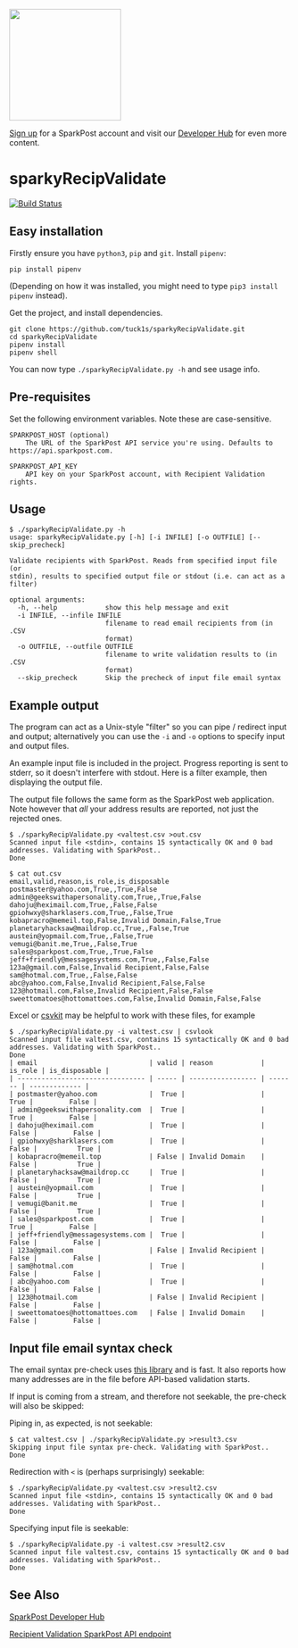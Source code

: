 <a href="https://www.sparkpost.com"><img src="https://www.sparkpost.com/sites/default/files/attachments/SparkPost_Logo_2-Color_Gray-Orange_RGB.svg" width="200px"/></a>

[Sign up](https://app.sparkpost.com/join?plan=free-0817?src=Social%20Media&sfdcid=70160000000pqBb&pc=GitHubSignUp&utm_source=github&utm_medium=social-media&utm_campaign=github&utm_content=sign-up) for a SparkPost account and visit our [Developer Hub](https://developers.sparkpost.com) for even more content.

# sparkyRecipValidate
[![Build Status](https://travis-ci.org/tuck1s/sparkyRecipValidate.svg?branch=master)](https://travis-ci.org/tuck1s/sparkyRecipValidate)


## Easy installation

Firstly ensure you have `python3`, `pip` and `git`. Install `pipenv`:

`pip install pipenv`

(Depending on how it was installed, you might need to type `pip3 install pipenv` instead).

Get the project, and install dependencies.

```
git clone https://github.com/tuck1s/sparkyRecipValidate.git
cd sparkyRecipValidate
pipenv install
pipenv shell
```

You can now type `./sparkyRecipValidate.py -h` and see usage info.

## Pre-requisites

Set the following environment variables. Note these are case-sensitive.

```
SPARKPOST_HOST (optional)
    The URL of the SparkPost API service you're using. Defaults to https://api.sparkpost.com.

SPARKPOST_API_KEY
    API key on your SparkPost account, with Recipient Validation rights.
```

## Usage

```
$ ./sparkyRecipValidate.py -h
usage: sparkyRecipValidate.py [-h] [-i INFILE] [-o OUTFILE] [--skip_precheck]

Validate recipients with SparkPost. Reads from specified input file (or
stdin), results to specified output file or stdout (i.e. can act as a filter)

optional arguments:
  -h, --help            show this help message and exit
  -i INFILE, --infile INFILE
                        filename to read email recipients from (in .CSV
                        format)
  -o OUTFILE, --outfile OUTFILE
                        filename to write validation results to (in .CSV
                        format)
  --skip_precheck       Skip the precheck of input file email syntax
```

## Example output

The program can act as a Unix-style "filter" so you can pipe / redirect input and output; alternatively you
can use the `-i` and `-o` options to specify input and output files.

An example input file is included in the project. Progress reporting is sent to stderr, so it doesn't
interfere with stdout. Here is a filter example, then displaying the output file.

The output file follows the same form as the SparkPost web application. Note however that
*all* your address results are reported, not just the rejected ones.

```
$ ./sparkyRecipValidate.py <valtest.csv >out.csv
Scanned input file <stdin>, contains 15 syntactically OK and 0 bad addresses. Validating with SparkPost..
Done

$ cat out.csv
email,valid,reason,is_role,is_disposable
postmaster@yahoo.com,True,,True,False
admin@geekswithapersonality.com,True,,True,False
dahoju@heximail.com,True,,False,False
gpiohwxy@sharklasers.com,True,,False,True
kobapracro@memeil.top,False,Invalid Domain,False,True
planetaryhacksaw@maildrop.cc,True,,False,True
austein@yopmail.com,True,,False,True
vemugi@banit.me,True,,False,True
sales@sparkpost.com,True,,True,False
jeff+friendly@messagesystems.com,True,,False,False
123a@gmail.com,False,Invalid Recipient,False,False
sam@hotmal.com,True,,False,False
abc@yahoo.com,False,Invalid Recipient,False,False
123@hotmail.com,False,Invalid Recipient,False,False
sweettomatoes@hottomattoes.com,False,Invalid Domain,False,False
```

Excel or [csvkit](https://csvkit.readthedocs.io) may be helpful to work with these files, for example

```
$ ./sparkyRecipValidate.py -i valtest.csv | csvlook
Scanned input file valtest.csv, contains 15 syntactically OK and 0 bad addresses. Validating with SparkPost..
Done
| email                            | valid | reason            | is_role | is_disposable |
| -------------------------------- | ----- | ----------------- | ------- | ------------- |
| postmaster@yahoo.com             |  True |                   |    True |         False |
| admin@geekswithapersonality.com  |  True |                   |    True |         False |
| dahoju@heximail.com              |  True |                   |   False |         False |
| gpiohwxy@sharklasers.com         |  True |                   |   False |          True |
| kobapracro@memeil.top            | False | Invalid Domain    |   False |          True |
| planetaryhacksaw@maildrop.cc     |  True |                   |   False |          True |
| austein@yopmail.com              |  True |                   |   False |          True |
| vemugi@banit.me                  |  True |                   |   False |          True |
| sales@sparkpost.com              |  True |                   |    True |         False |
| jeff+friendly@messagesystems.com |  True |                   |   False |         False |
| 123a@gmail.com                   | False | Invalid Recipient |   False |         False |
| sam@hotmal.com                   |  True |                   |   False |         False |
| abc@yahoo.com                    |  True |                   |   False |         False |
| 123@hotmail.com                  | False | Invalid Recipient |   False |         False |
| sweettomatoes@hottomattoes.com   | False | Invalid Domain    |   False |         False |
```

## Input file email syntax check

The email syntax pre-check uses [this library](https://pypi.org/project/email_validator/) and is fast. It 
also reports how many addresses are in the file before API-based validation starts.

If input is coming from a stream, and therefore not seekable, the pre-check will also be skipped:

Piping in, as expected, is not seekable:
```
$ cat valtest.csv | ./sparkyRecipValidate.py >result3.csv
Skipping input file syntax pre-check. Validating with SparkPost..
Done
```

Redirection with `<` is (perhaps surprisingly) seekable:
```
$ ./sparkyRecipValidate.py <valtest.csv >result2.csv
Scanned input file <stdin>, contains 15 syntactically OK and 0 bad addresses. Validating with SparkPost..
Done
```

Specifying input file is seekable:
```
$ ./sparkyRecipValidate.py -i valtest.csv >result2.csv
Scanned input file valtest.csv, contains 15 syntactically OK and 0 bad addresses. Validating with SparkPost..
Done
```

## See Also
[SparkPost Developer Hub](https://developers.sparkpost.com/)

[Recipient Validation SparkPost API endpoint](https://developers.sparkpost.com/api/recipient-validation/)
